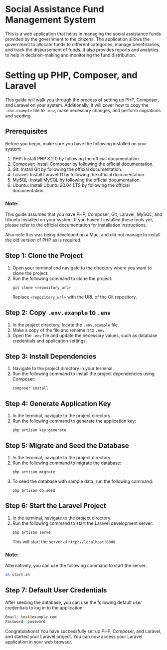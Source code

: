 # Social Assistance Fund Management System
This is a web application that helps in managing the social assistance funds provided by the government to the citizens. The application allows the government to allocate funds to different categories, manage beneficiaries, and track the disbursement of funds. It also provides reports and analytics to help in decision-making and monitoring the fund distribution.

# Setting up PHP, Composer, and Laravel

This guide will walk you through the process of setting up PHP, Composer, and Laravel on your system. Additionally, it will cover how to copy the `.env.example` file to `.env`, make necessary changes, and perform migrations and seeding. 

## Prerequisites
Before you begin, make sure you have the following installed on your system:

1. PHP: Install PHP 8.2.0 by following the official documentation.
2. Composer: Install Composer by following the official documentation.
3. Git: Install Git by following the official documentation.
4. Laravel: Install Laravel 11 by following the official documentation.
5. MySQL: Install MySQL by following the official documentation.
6. Ubuntu: Install Ubuntu 20.04 LTS by following the official documentation.


### Note:
This guide assumes that you have PHP, Composer, Git, Laravel, MySQL, and Ubuntu installed on your system. If you haven't installed these tools yet, please refer to the official documentation for installation instructions.

Also note this was being developed on a Mac, and did not manage to install the old version of PHP as is required.

## Step 1: Clone the Project
1. Open your terminal and navigate to the directory where you want to clone the project.
2. Run the following command to clone the project:
    ```
    git clone <repository_url>
    ```
    Replace `<repository_url>` with the URL of the Git repository.

## Step 2: Copy `.env.example` to `.env`
1. In the project directory, locate the `.env.example` file.
2. Make a copy of the file and rename it to `.env`.
3. Open the `.env` file and update the necessary values, such as database credentials and application settings.

## Step 3: Install Dependencies
1. Navigate to the project directory in your terminal.
2. Run the following command to install the project dependencies using Composer:
    ```
    composer install
    ```

## Step 4: Generate Application Key
1. In the terminal, navigate to the project directory.
2. Run the following command to generate the application key:
    ```
    php artisan key:generate
    ```

## Step 5: Migrate and Seed the Database
1. In the terminal, navigate to the project directory.
2. Run the following command to migrate the database:
    ```
    php artisan migrate
    ```
3. To seed the database with sample data, run the following command:
    ```
    php artisan db:seed
    ```

## Step 6: Start the Laravel Project
1. In the terminal, navigate to the project directory.
2. Run the following command to start the Laravel development server:
    ```
    php artisan serve
    ```
    This will start the server at `http://localhost:8000`.

### Note:
Alternatively, you can use the following command to start the server:
```bash
sh start.sh
```

## Step 7: Default User Credentials
After seeding the database, you can use the following default user credentials to log in to the application:
```php
Email: test@example.com
Password: password
```

Congratulations! You have successfully set up PHP, Composer, and Laravel, and started your Laravel project. You can now access your Laravel application in your web browser.
